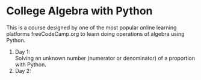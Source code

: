 # College Algebra with Python
This is a course designed by one of the most popular online learning platforms freeCodeCamp.org to learn doing operations of algebra using Python.

1. Day 1:  
Solving an unknown number (numerator or denominator) of a proportion with Python.  
2. Day 2:  
